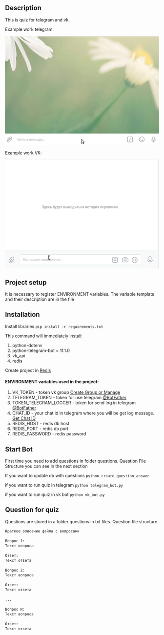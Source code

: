 ## Description

This is quiz for telegram and vk.

Example work telegram:

![](gif_work/examination_tg.gif)


Example work VK:

![](gif_work/examination_vk.gif)
## Project setup

It is necessary to register ENVIRONMENT variables.
The variable template and their description are in the file

## Installation

Install libraries ```pip install -r requirements.txt```

This command will immediately install:
1. python-dotenv 
2. python-telegram-bot = 11.1.0
3. vk_api
4. redis

Create project in [Redis](https://redis.com/)

#### ENVIRONMENT variables used in the project:
1. VK_TOKEN - token vk group [Create Group or Manage](https://vk.com/groups?tab=admin)
2. TELEGRAM_TOKEN - token for use telegram [@BotFather](https://t.me/BotFather)
3. TOKEN_TELEGRAM_LOGGER - token for send log in telegram [@BotFather](https://t.me/BotFather)
4. CHAT_ID - your chat id in telegram where you will be get log message. [Get Chat ID](https://t.me/userinfobot)
5. REDIS_HOST - redis db host
6. REDIS_PORT - redis db port 
7. REDIS_PASSWORD - redis password

## Start Bot

First time you need to add questions in folder questions. Question File Structure
you can see in the next section

If you want to update db with questions ```python create_question_answer```

if you want to run quiz in telegram ```python telegram_bot.py```

if you want to run quiz in vk bot ```python vk_bot.py```

## Question for quiz
Questions are stored in a folder questions in txt files. 
Question file structure.
```
Краткое описание файла с вопросами

Вопрос 1:
Текст вопроса

Ответ:
Текст ответа

Вопрос 2:
Текст вопроса

Ответ:
Текст ответа

...

Вопрос N:
Текст вопроса

Ответ:
Текст ответа
```
